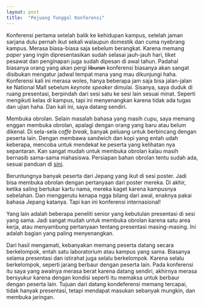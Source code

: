 ```yaml
---
layout: post
title:  "Pejuang Tunggal Konferensi"
---
```


Konferensi pertama setelah balik ke kehidupan kampus, setelah jaman sarjana dulu pernah ikut sekali walaupun domestik dan cuma nyebrang kampus. Merasa biasa-biasa saja sebelum berangkat. Karena memang *paper* yang ingin dipresentasikan sudah selasai jauh-jauh hari, tiket pesawat dan penginapan juga sudah dipesan di awal tahun. Padahal biasanya orang yang akan pergi ~~liburan~~ konferensi biasanya akan sangat disibukan mengatur jadwal tempat mana yang mau dikunjungi haha. Konferensi kali ini merasa woles, hanya beberapa jam saja bisa jalan-jalan ke National Mall sebelum *keynote speaker* dimulai. Sisanya, saya duduk di ruang presentasi, berpindah dari sesi satu ke sesi lain sesuai minat. Seperti mengikuti kelas di kampus, tapi ini menyenangkan karena tidak ada tugas dan ujian haha. Dan kali ini, saya datang sendiri.

Membuka obrolan. Selain masalah bahasa yang masih cupu, saya memang enggan membuka obrolan, apalagi dengan orang yang baru atau belum dikenal. Di sela-sela *coffe break*, banyak peluang untuk berbincang dengan peserta lain. Dengan membawa sandwich dan kopi yang entah udah keberapa, mencoba untuk mendekat ke peserta yang kelihatan nya sepantaran. Kan sangat mudah untuk membuka obrolan kalau masih bernasib sama-sama mahasiswa. Persiapan bahan obrolan tentu sudah ada, sesuai panduan di [sini](https://thesiswhisperer.com/2017/08/30/8424/).

Beruntungnya banyak peserta dari Jepang yang ikut di sesi poster. Jadi bisa membuka obrolan dengan pertanyaan dari poster mereka. Di akhir, ketika saling bertukar kartu nama, mereka kaget karena kampusnya sebelahan. Dan menggerutu kenapa ngga bilang dari awal, enaknya pakai bahasa Jepang katanya. Tapi kan ini konferensi internasional!

Yang lain adalah beberapa peneliti senior yang kebutulan presentasi di sesi yang sama. Jadi sangat mudah untuk membuka obrolan karena satu area kerja, atau menyambung pertanyaan tentang presentasi masing-masing. Ini adalah bagian yang paling menyenangkan.

Dari hasil mengamati, kebanyakan memang peserta datang secara berkelompok, entah satu laboratorium atau kampus yang sama. Biasanya selama presentasi dan istirahat juga selalu berkelompok. Karena selalu berkelompok, seperti jarang berbaur dengan peserta lain. Pada konferensi itu saya yang awalnya merasa berat karena datang sendiri, akhirnya merasa bersyukur karena dengan kondisi seperti itu memaksa untuk berbaur dengan peserta lain. Tujuan dari datang kondeferensi memang tercapai, tidak hanyak presentasi, tetapi mendapat masukan sebanyak mungkin, dan membuka jaringan.
